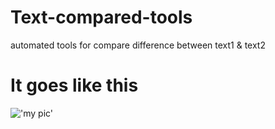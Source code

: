 # Text-compared-tools
automated tools for compare difference between text1 &amp; text2

# It goes like this
!['my pic'](images/第一周quiz小测验_1.jpg)
